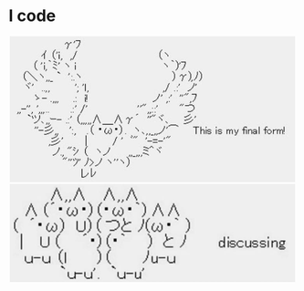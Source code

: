 <div align="center">
 <h1 align="left">I code </h1>
<img src="./assets/banner1.jpg" width="500px" > <br>
<img src="./assets/banner2.jpg" width="500px" > <br>
<!-- <img src="./assets/banner3.jpg" width="500px"> <br> -->
</div>
